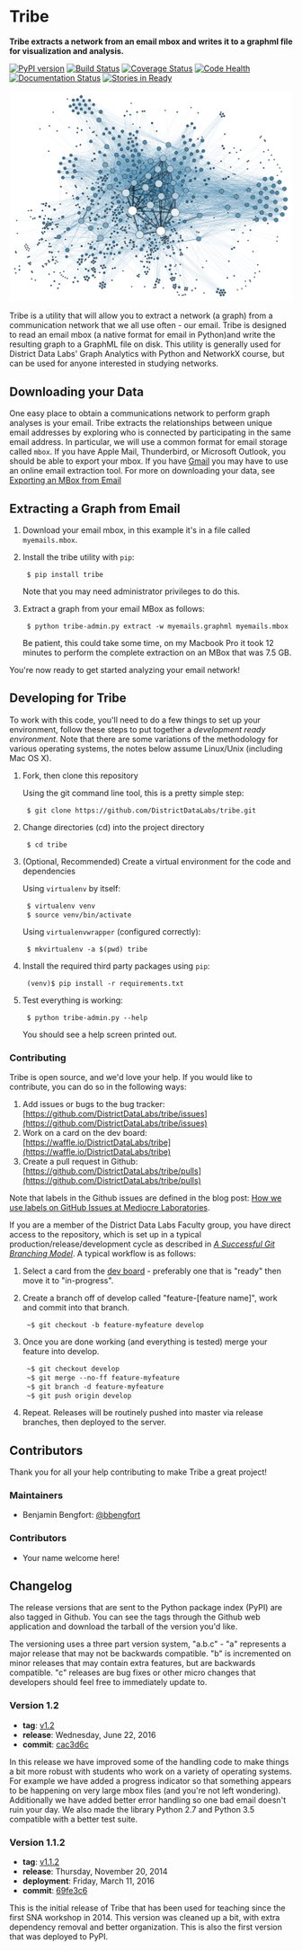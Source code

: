 # Tribe
**Tribe extracts a network from an email mbox and writes it to a graphml file for visualization and analysis.**

[![PyPI version][pypi_img]][pypi_href]
[![Build Status][travis_img]][travis_href]
[![Coverage Status][coveralls_img]][coveralls_href]
[![Code Health][health_img]][health_href]
[![Documentation Status][rtfd_img]][rtfd_href]
[![Stories in Ready][waffle_img]][waffle_href]

[![SNA Visualization](docs/images/sna_viz.png)](docs/images/sna_viz.png)

Tribe is a utility that will allow you to extract a network (a graph) from a communication network that we all use often - our email. Tribe is designed to read an email mbox (a native format for email in Python)and write the resulting graph to a GraphML file on disk. This utility is generally used for District Data Labs' Graph Analytics with Python and NetworkX course, but can be used for anyone interested in studying networks.

## Downloading your Data

One easy place to obtain a communications network to perform graph analyses is your email. Tribe extracts the relationships between unique email addresses by exploring who is connected by participating in the same email address. In particular, we will use a common format for email storage called `mbox`. If you have Apple Mail, Thunderbird, or Microsoft Outlook, you should be able to export your mbox. If you have [Gmail](https://gmail.com) you may have to use an online email extraction tool. For more on downloading your data, see [Exporting an MBox from Email](http://ddl-tribe.readthedocs.org/en/latest/emails/)

## Extracting a Graph from Email

1. Download your email mbox, in this example it's in a file called `myemails.mbox`.

2. Install the tribe utility with `pip`:

        $ pip install tribe

    Note that you may need administrator privileges to do this.

3. Extract a graph from your email MBox as follows:

        $ python tribe-admin.py extract -w myemails.graphml myemails.mbox

    Be patient, this could take some time, on my Macbook Pro it took 12 minutes to perform the complete extraction on an MBox that was 7.5 GB.

You're now ready to get started analyzing your email network!

## Developing for Tribe

To work with this code, you'll need to do a few things to set up your environment, follow these steps to put together a _development ready environment_. Note that there are some variations of the methodology for various operating systems, the notes below assume Linux/Unix (including Mac OS X).

1. Fork, then clone this repository

    Using the git command line tool, this is a pretty simple step:

        $ git clone https://github.com/DistrictDataLabs/tribe.git

2. Change directories (cd) into the project directory

        $ cd tribe

3. (Optional, Recommended) Create a virtual environment for the code and dependencies

    Using `virtualenv` by itself:

        $ virtualenv venv
        $ source venv/bin/activate

    Using `virtualenvwrapper` (configured correctly):

        $ mkvirtualenv -a $(pwd) tribe

4. Install the required third party packages using `pip`:

        (venv)$ pip install -r requirements.txt

5. Test everything is working:

        $ python tribe-admin.py --help

    You should see a help screen printed out.

### Contributing

Tribe is open source, and we'd love your help. If you would like to contribute, you can do so in the following ways:

1. Add issues or bugs to the bug tracker: [https://github.com/DistrictDataLabs/tribe/issues](https://github.com/DistrictDataLabs/tribe/issues)
2. Work on a card on the dev board: [https://waffle.io/DistrictDataLabs/tribe](https://waffle.io/DistrictDataLabs/tribe)
3. Create a pull request in Github: [https://github.com/DistrictDataLabs/tribe/pulls](https://github.com/DistrictDataLabs/tribe/pulls)

Note that labels in the Github issues are defined in the blog post: [How we use labels on GitHub Issues at Mediocre Laboratories](https://mediocre.com/forum/topics/how-we-use-labels-on-github-issues-at-mediocre-laboratories).

If you are a member of the District Data Labs Faculty group, you have direct access to the repository, which is set up in a typical production/release/development cycle as described in _[A Successful Git Branching Model](http://nvie.com/posts/a-successful-git-branching-model/)_. A typical workflow is as follows:

1. Select a card from the [dev board](https://waffle.io/DistrictDataLabs/tribe) - preferably one that is "ready" then move it to "in-progress".

2. Create a branch off of develop called "feature-[feature name]", work and commit into that branch.

        ~$ git checkout -b feature-myfeature develop

3. Once you are done working (and everything is tested) merge your feature into develop.

        ~$ git checkout develop
        ~$ git merge --no-ff feature-myfeature
        ~$ git branch -d feature-myfeature
        ~$ git push origin develop

4. Repeat. Releases will be routinely pushed into master via release branches, then deployed to the server.

## Contributors

Thank you for all your help contributing to make Tribe a great project!

### Maintainers

- Benjamin Bengfort: [@bbengfort](https://github.com/bbengfort/)

### Contributors

- Your name welcome here!

## Changelog

The release versions that are sent to the Python package index (PyPI) are also tagged in Github. You can see the tags through the Github web application and download the tarball of the version you'd like.

The versioning uses a three part version system, "a.b.c" - "a" represents a major release that may not be backwards compatible. "b" is incremented on minor releases that may contain extra features, but are backwards compatible. "c" releases are bug fixes or other micro changes that developers should feel free to immediately update to.

### Version 1.2

* **tag**: [v1.2](https://github.com/DistrictDataLabs/tribe/releases/tag/v1.2)
* **release**:  Wednesday, June 22, 2016
* **commit**: [cac3d6c](https://github.com/DistrictDataLabs/tribe/commit/cac3d6cb3f95e9d114528d9beef5307c16ec7266)

In this release we have improved some of the handling code to make things a bit more robust with students who work on a variety of operating systems. For example we have added a progress indicator so that something appears to be happening on very large mbox files (and you're not left wondering). Additionally we have added better error handling so one bad email doesn't ruin your day. We also made the library Python 2.7 and Python 3.5 compatible with a better test suite.

### Version 1.1.2

* **tag**: [v1.1.2](https://github.com/DistrictDataLabs/tribe/releases/tag/v1.1.2)
* **release**:  Thursday, November 20, 2014
* **deployment**: Friday, March 11, 2016
* **commit**: [69fe3c6](https://github.com/DistrictDataLabs/tribe/commit/69fe3c69130899479be2e33f73872d6cfedd4659)

This is the initial release of Tribe that has been used for teaching since the first SNA workshop in 2014. This version was cleaned up a bit, with extra dependency removal and better organization. This is also the first version that was deployed to PyPI.

<!-- References -->
[pypi_img]: https://badge.fury.io/py/tribe.svg
[pypi_href]: https://badge.fury.io/py/tribe
[travis_img]: https://travis-ci.org/DistrictDataLabs/tribe.svg?branch=master
[travis_href]: https://travis-ci.org/DistrictDataLabs/tribe/
[coveralls_img]: https://coveralls.io/repos/github/DistrictDataLabs/tribe/badge.svg?branch=master
[coveralls_href]: https://coveralls.io/github/DistrictDataLabs/tribe?branch=master
[health_img]: https://landscape.io/github/DistrictDataLabs/tribe/master/landscape.svg?style=flat
[health_href]: https://landscape.io/github/DistrictDataLabs/tribe/master
[waffle_img]: https://badge.waffle.io/DistrictDataLabs/tribe.png?label=ready&title=Ready
[waffle_href]: https://waffle.io/DistrictDataLabs/tribe
[rtfd_img]: http://readthedocs.org/projects/ddl-tribe/badge/?version=latest
[rtfd_href]: http://ddl-tribe.readthedocs.org/en/latest/

